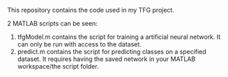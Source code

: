 This repository contains the code used in my TFG project.

2 MATLAB scripts can be seen:

  1. tfgModel.m contains the script for training a artificial neural network. It can only be run with access to the dataset.
  2. predict.m contains the script for predicting classes on a specified dataset. It requires having the saved network in your MATLAB workspace/the script folder.
